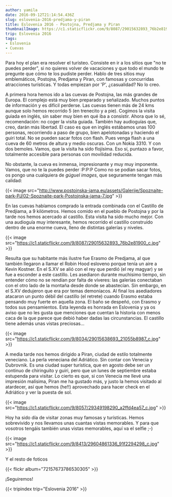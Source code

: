 ```yaml
---
author: yamila
date: 2016-09-12T21:14:54.436Z
slug: eslovenia-2016-predjama-y-piran
title: Eslovenia 2016 - Postojna, Predjama y Piran
thumbnailImage: https://c1.staticflickr.com/9/8087/29015632893_76b2e81900_c.jpg
trip: Eslovenia 2016
tags:
- Eslovenia
- Cuevas
---
```


Para hoy el plan era resolver el turisteo. Consiste en ir a los sitios que "no te puedes perder", si no quieres volver de vacaciones y que todo el mundo te pregunte que cómo te los pudiste perder. Hablo de tres sitios muy emblemáticos, Postojna, Predjama y Piran, con famosas y concurridas atracciones turísticas. Y todas empiezan por 'P', ¿casualidad? No lo creo.

A primera hora hemos ido a las cuevas de Postojna, las más grandes de Europa. El complejo está muy bien preparado y señalizado. Muchos puntos de información y es difícil perderse. Las cuevas tienen más de 24 kms aunque solo hemos recorrido 5 (en trenecito y a pie). Cogimos la visita guiada en inglés, sin saber muy bien en qué iba a consistir. Ahora que lo sé, recomendación: no coger la visita guiada. También hay audioguías que, creo, darán más libertad. El caso es que en inglés estábamos unas 100 personas, recorriendo a paso de grupo, bien apelotonadas y haciendo el guiri total. No se pueden sacar fotos con flash. Pues venga flash a una cueva de 60 metros de altura y medio oscuras. Con un Nokia 3310. Y con dos bemoles. Vamos, que la visita ha sido flojísima. Eso sí, puntazo a favor, totalmente accesible para personas con movilidad reducida.

No obstante, la cueva es inmensa, impresionante y muy muy imponente. Vamos, que no te la puedes perder :P:P:P Como no se podían sacar fotos, os pongo una cualquiera de <em>gúguel images</em>, que seguramente tengan más calidad:

{{< image src="http://www.postojnska-jama.eu/assets/Galerije/Spoznajte-park-PJ/02-Spoznajte-park-Postojnska-jama-7.jpg" >}}

En las cuevas habíamos comprado la entrada combinada con el Castillo de Predjiama, a 9 kilómetros. Hemos comido en el pueblo de Postojna y por la tarde nos hemos acercado al castillo. Esta visita ha sido mucho mejor. Con una audioguía muy interesante, hemos recorrido el castillo construido dentro de una enorme cueva, lleno de distintas galerías y niveles.

{{< image src="https://c1.staticflickr.com/9/8087/29015632893_76b2e81900_c.jpg" >}}

Resulta que su habitante más ilustre fue Erasmo de Predjama, al que también llegaron a llamar el Robin Hood esloveno porque tenía un aire a Kevin Kostner. En el S.XV se alió con el rey que perdió (el rey magyar) y se fue a esconder a este castillo. Les asediaron durante muchísimo tiempo, sin entender cómo no se rendían por falta de víveres: las galerías conectaban con el otro lado de la montaña desde donde se abastecían. Sin embargo, en el S.XV dedujeron que era por temas demoníacos. Al final los asediadores atacaron un punto débil del castillo (el retrete) cuando Erasmo estaba pensando muy fuerte en aquella zona. El baño se despeñó, con Erasmo y todos sus pensamientos. Esta leyenda es honrada en Eslovenia y ya os aviso que no les gusta que menciones que cuentan la historia con menos caca de la que parece que debió haber dadas las circunstancias. El castillo tiene además unas vistas preciosas...

{{< image src="https://c1.staticflickr.com/9/8034/29015638693_21055b8987_c.jpg" >}}

A media tarde nos hemos dirigido a Piran, ciudad de estilo totalmente veneciano. La perla veneciana del Adriático. Sin contar con Venecia y Dubrovnik. Es una ciudad super turística, que en agosto debe ser un continuo de chiringuito y guiri, pero que un lunes de septiembre estaba estupenda para visitar. Lo cierto es que, si con Venecia me llevé una impresión malísima, Piran me ha gustado más, y justo la hemos visitado al atardecer, así que hemos (he!!) aprovechado para hacer check en el Adriático y ver la puesta de sol.

{{< image src="https://c1.staticflickr.com/9/8057/29349198290_a2ffd4ea57_c.jpg" >}}

Hoy ha sido día de visitar zonas muy famosas y turísticas. Hemos sobrevivido y nos llevamos unas cuantas vistas memorables. Y para que vosotros tengáis también unas vistas memorables, aquí va el selfie ;-)

{{< image src="https://c1.staticflickr.com/9/8413/29604861336_91f2294298_c.jpg" >}}

Y el resto de foticos

{{< flickr album="72157673786530305" >}}

¡Seguiremos!

{{< tripindex trip="Eslovenia 2016" >}}
